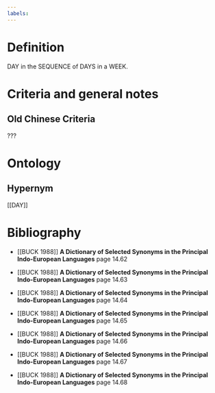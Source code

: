 ```yaml
---
labels: 
---
```


# Definition
DAY in the SEQUENCE of DAYS in a WEEK.
# Criteria and general notes
## Old Chinese Criteria
???
# Ontology

## Hypernym
[[DAY]]
# Bibliography
- [[BUCK 1988]]
**A Dictionary of Selected Synonyms in the Principal Indo-European Languages** page 14.62

- [[BUCK 1988]]
**A Dictionary of Selected Synonyms in the Principal Indo-European Languages** page 14.63

- [[BUCK 1988]]
**A Dictionary of Selected Synonyms in the Principal Indo-European Languages** page 14.64

- [[BUCK 1988]]
**A Dictionary of Selected Synonyms in the Principal Indo-European Languages** page 14.65

- [[BUCK 1988]]
**A Dictionary of Selected Synonyms in the Principal Indo-European Languages** page 14.66

- [[BUCK 1988]]
**A Dictionary of Selected Synonyms in the Principal Indo-European Languages** page 14.67

- [[BUCK 1988]]
**A Dictionary of Selected Synonyms in the Principal Indo-European Languages** page 14.68
